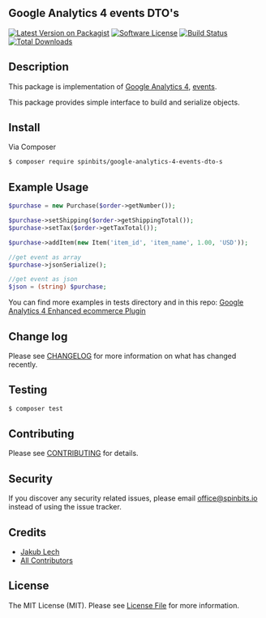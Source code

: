 ## Google Analytics 4 events DTO's

[![Latest Version on Packagist][ico-version]][link-packagist]
[![Software License][ico-license]](LICENSE.md)
[![Build Status][ico-travis]][link-travis]
[![Total Downloads][ico-downloads]][link-downloads]

## Description

This package is implementation of [Google Analytics 4](https://developers.google.com/analytics/devguides/collection/ga4), [events](https://developers.google.com/analytics/devguides/collection/ga4/reference/events).

This package provides simple interface to build and serialize objects.

## Install

Via Composer

``` bash
$ composer require spinbits/google-analytics-4-events-dto-s
```

## Example Usage

``` php
$purchase = new Purchase($order->getNumber());

$purchase->setShipping($order->getShippingTotal());
$purchase->setTax($order->getTaxTotal());

$purchase->addItem(new Item('item_id', 'item_name', 1.00, 'USD'));

//get event as array
$purchase->jsonSerialize();

//get event as json
$json = (string) $purchase;
```

You can find more examples in tests directory and in this repo: [Google Analytics 4 Enhanced ecommerce Plugin](https://github.com/spinbits/sylius-google-analytics-plugin)

## Change log

Please see [CHANGELOG](CHANGELOG.md) for more information on what has changed recently.

## Testing

``` bash
$ composer test
```

## Contributing

Please see [CONTRIBUTING](CONTRIBUTING.md) for details.

## Security

If you discover any security related issues, please email office@spinbits.io instead of using the issue tracker.

## Credits

- [Jakub Lech][link-author]
- [All Contributors][link-contributors]

## License

The MIT License (MIT). Please see [License File](LICENSE.md) for more information.

[ico-version]: https://img.shields.io/packagist/v/spinbits/google-analytics-4-events-dto-s.svg?style=flat-square
[ico-license]: https://img.shields.io/badge/license-MIT-brightgreen.svg?style=flat-square
[ico-travis]: https://img.shields.io/travis/spinbits/google-analytics-4-events-dto-s/master.svg?style=flat-square
[ico-scrutinizer]: https://img.shields.io/scrutinizer/coverage/g/spinbits/google-analytics-4-events-dto-s.svg?style=flat-square
[ico-code-quality]: https://img.shields.io/scrutinizer/g/spinbits/google-analytics-4-events-dto-s.svg?style=flat-square
[ico-downloads]: https://img.shields.io/packagist/dt/spinbits/google-analytics-4-events-dto-s.svg?style=flat-square

[link-packagist]: https://packagist.org/packages/spinbits/google-analytics-4-events-dto-s
[link-travis]: https://travis-ci.org/spinbits/google-analytics-4-events-dto-s
[link-scrutinizer]: https://scrutinizer-ci.com/g/spinbits/google-analytics-4-events-dto-s/code-structure
[link-code-quality]: https://scrutinizer-ci.com/g/spinbits/google-analytics-4-events-dto-s
[link-downloads]: https://packagist.org/packages/spinbits/google-analytics-4-events-dto-s
[link-author]: https://github.com/spinbits
[link-contributors]: ../../contributors
